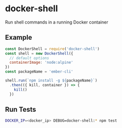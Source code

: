 # docker-shell

Run shell commands in a running Docker container

## Example

```js
const DockerShell = require('docker-shell')
const shell = new DockerShell({
  // default options
  containerImage: 'node:alpine'
})
const packageName = 'ember-cli'

shell.run(`npm install -g ${packageName}`)
  .then(({ kill, container }) => {
    kill()
  })
```

## Run Tests

```bash
DOCKER_IP=<docker_ip> DEBUG=docker-shell:* npm test
```
